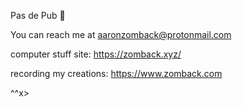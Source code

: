 Pas de Pub 🤌

You can reach me at aaronzomback@protonmail.com

computer stuff site: https://zomback.xyz/

recording my creations: https://www.zomback.com

^^x>

<!--
**aaronzomback/aaronzomback** is a ✨ _special_ ✨ repository because its `README.md` (this file) appears on your GitHub profile.


